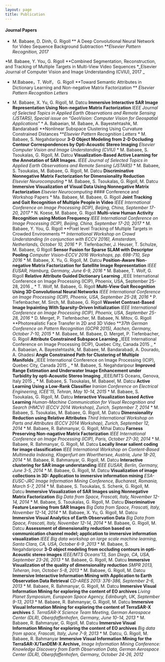 ```yaml
---
layout: page
title: Publication
---
```



#### Journal Papers
* M. Babaee, D. Dinh, G. Rigoll 
** A Deep Convolutional Neural Network for Video Sequence Background Subtraction
**_Elsevier Pattern Recognition, 2017_  

*M. Babaee, Y. You, G. Rigoll 
**Combined Segmentation, Reconstruction, and Tracking of Multiple Targets in Multi-View Video Sequences 
*_Elsevier Journal of Computer Vision and Image Understanding (CVIU), 2017 _ 

* M.Babaee，T. Wolf， G. Rigoll
**Toward Semantic Attributes in Dictionary Learning and Non-negative Matrix Factorization
** _Elsevier Pattern Recognition Letters_ 

* M. Babaee, X. Yu, G. Rigoll, M. Datcu **Immersive Interactive SAR Image Representation Using Non-negative Matrix Factorization** _IEEE Journal of Selected Topics in Applied Earth Observations and Remote Sensing (JSTARS), Special issue on “GeoVision: Computer Vision for Geospatial Applications"_ * A. Babaeian, M. Babaee, A. Bayestehtashk, M. Bandarabadi **Nonlinear Subspace Clustering Using Curvature Constrained Distances **_Elsevier Pattern Recognition Letters_ * M. Babaee, S. Negahdaripour **3-D Object Modeling from 2-D Occluding Contour Correspondences by Opti-Acoustic Stereo Imaging** _Elsevier Computer Vision and Image Understanding (CVIU)_ * M. Babaee, S. Tsoukalas, G. Rigoll, M. Datcu **Visualization-Based Active Learning for the Annotation of SAR Images.** _IEEE Journal of Selected Topics in Applied Earth Observations and Remote Sensing (JSTARS)_ * M. Babaee, S. Tsoukalas, M. Babaee, G. Rigoll, M. Datcu **Discriminative Nonnegative Matrix Factorization for Dimensionality Reduction** _Elsevier Neurocomputing_ * M. Babaee, S. Tsoukalas, G. Rigoll, M. Datcu **Immersive Visualization of Visual Data Using Nonnegative Matrix Factorization** _Elsevier Neurocomputing_ #### Conference and Workshop Papers * Ma. Babaee, M. Babaee, G. Rigoll  **Joint Tracking and Gait Recognition of Multiple People in Video** _IEEE International Conference on Image Processing (ICIP), Beijing, China, September 17-20, 2017_ * N. Koese, M. Babaee, G. Rigoll **Multi-view Human Activity Recognition using Motion Frequency** _IEEE International Conference on Image Processing (ICIP), Beijing, China, September 17-20, 2017_ * M. Babaee, Y. You, G. Rigoll **Pixel level Tracking of Multiple Targets in Crowded Environments ** _International Workshop on Crowd Understanding (in conjunction with ECCV 2016), Amsterdam, Netherlands, October 10, 2016_ * P. Tiefenbacher, J. Heuser, T. Schulze, M. Babaee, G Rigoll **Sensor Fusion for Sparse SLAM with Descriptor Pooling** _Computer Vision–ECCV 2016 Workshops, pp. 698-710, Sep 2016_ * M. Babaee, X. Yu, G. Rigoll, M. Datcu **Position-Aware Non-negative Matrix Factorization for Satellite Image Representation** _IEEE EUSAR, Hamburg, Germany, June 6-9, 2016_ * M. Babaee, T. Wolf, G. Rigoll **Relative Attribute Guided Dictionary Learning** _IEEE International Conference on Image Processing (ICIP), Phoenix, USA, September 25-28, 2016 _ * T. Wolf, M. Babaee, G. Rigoll **Multi-View Gait Recognition Using 3D Convolutional Neural Networks** _IEEE International Conference on Image Processing (ICIP), Phoenix, USA, September 25-28, 2016_ * P. Tiefenbacher, M. Sirch, M. Babaee, G. Rigoll **Wavelet Contrast-Based Image Inpainting With Sparsity-Driven Initialization** _IEEE International Conference on Image Processing (ICIP), Phoenix, USA, September 25-28, 2016_ * D. Merget, P. Tiefenbacher, M. Babaee, N. Mitov, G. Rigoll **Photorealistic Face Transfer in 2D and 3D Video **_37th German Conference on Pattern Recognition (GCPR 2015), Aachen, Germany, October 7-10, 2015_ * M. Babaee, M. Babaee, D. Merget, P. Tiefenbacher, G. Rigoll **Attribute Constrained Subspace Learning** _IEEE International Conference on Image Processing (ICIP), Quebec City, Canada 2015 _ * A. Babaeian, A. Bayestehtashk, M. Babaee, M. Bandarabadi, A. Dourado, A. Ghadesi **Angle Constrained Path for Clustering of Multiple Manifolds** _IEEE International Conference on Image Processing (ICIP), Quebec City, Canada 2015 _ * M.  Babaee, S. Negahdaripour **Improved Range Estimation and Underwater Image Enhancement under Turbidity by opti-Acoustic Stereo Imaging** _IEEE/MTS Oceans, Genova, Italy 2015 _ * M. Babaee, S. Tsoukalas, M. Babaeel, M. Datcu **Active Learning Using a Low-Rank Classifier** _Iranian Conference on Electrical Engineering, ICEE'15, Tehran, May 10-14, 2015_ * M. Babaee, S. Tsoukalas, G. Rigoll, M. Datcu **Interactive Visualization based Active Learning** _Human-Machine Communication for Visual Recognition and Search (HMCV) (ECCV 2014 Workshop), Zurich, September 7, 2014_ * M. Babaee, S. Tsoukalas, M. Babaee, G. Rigoll, M. Datcu **Dimensionality Reduction using Relative Attributes** _Third International Workshop on Parts and Attributes (ECCV 2014 Workshop), Zurich, September 12, 2014_ * M. Babaee, R. Bahmanyar, G. Rigoll, Mihai Datcu **Farness Preserving Non-nagative Matrix Factorization** _IEEE International Conference on Image Processing (ICIP), Paris, October 27-30, 2014_ * M. Babaee, R. Bahmanyar, G. Rigoll, M. Datcu **Locally linear salient coding for image classification** _IEEE International Workshop on Content-Based Multimedia Indexing, Klagenfurt am Woerthersee, Austria, June 18-20, 2014_ * M. Babaee, R. Bahmanyar, G. Rigoll, M. Datcu **Interactive clustering for SAR image understanding** _IEEE EUSAR, Berlin, Germany, June 3-5, 2014_ * M. Babaee, G. Rigoll, M. Datcu **Visualization of image collections in 3D: Application to immersive information mining** _ESA-EUSC-JRC Image Information Mining Conference, Bucharest, Romania, March 5-7, 2014_ * M. Babaee, S. Tsoukalas, S. Schenk, G. Rigoll, M. Datcu **Immersive Visualization of SAR Images using Nonnegative Matrix Factorization** _Big Data from Space, Frascati, Italy, November 12-14, 2014_ * M. Babaee, S. Tsoukalas, G. Rigoll, M. Datcu **Discriminative Feature Learning from SAR Images** _Big Data from Space, Frascati, Italy, November 12-14, 2014_ * M. Babaee, X. Yu, G. Rigoll, M. Datcu **Immersive Visual Analytics of Earth Observation Data** _Big Data from Space, Frascati, Italy, November 12-14, 2014_ * M. Babaee, G. Rigoll, M. Datcu **Assessment of dimensionality reduction based on communication channel model; application to immersive information visualization** _IEEE Big data workshop on large scale machine learning, Santa Clara, CA, USA, October 6-9 ,2013_ * M. Babaee, S. Negahdaripour **3-D object modeling from occluding contours in opti-Acoustic stereo images** _IEEE/MTS Oceans'13, San Diego, CA, USA, September 23-26, 2013_ * M. Babaee, G. Rigoll, M. Datcu **Immersive Visualization of the quality of dimensionality reduction** _SMPR 2013, Teheran, Iran, October 5-8, 2013_ * M. Babaee, G. Rigoll, M. Datcu **Immersive Interactive Information Mining with Application to Earth Observation Data Retrieval** _CD-ARES 2013: 376-386, September 2-6, 2013_ * M. Babaee, R. Bahmanyar, G. Rigoll, M. Datcu **Immersive Visual Information Mining for exploring the content of EO archives** _Living Planet Symposium, European Space Agency, Edinburgh, UK, September 9-13, 2013_ * M. Babaee, R. Bahmanyar, G. Rigoll, M. Datcu **Immersive Visual Information Mining for exploring the content of TerraSAR-X archives** _5\. TerraSAR-X Science Team Meeting, German Aerospace Center (DLR), Oberpfaffenhofen, Germany, June 10-14, 2013_ * M. Babaee, R. Bahmanyar, G. Rigoll, M. Datcu **Immersive Visual Information Mining for exploring the content of EO archives** _Big data from space, Frascati, Italy, June 7-9, 2013_ * M. Datcu, G. Rigoll, M. Babaee, R. Bahmanyar **Immersive Visual Information Mining for the TerraSAR-X/TanDEM-X Archive,** _Image Information Mining Conference: Knowledge Discovery from Earth Observation Data, German Aerospace Center (DLR), Oberpfaffenhofen, Germany, October 24-26, 2012_
